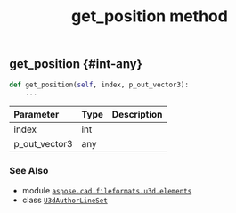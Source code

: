 ﻿---
title: get_position method
second_title: Aspose.CAD for Python via .NET API References
description: 
type: docs
weight: 100
url: /python-net/aspose.cad.fileformats.u3d.elements/u3dauthorlineset/get_position/
is_root: false
---

## get_position {#int-any}





```python
def get_position(self, index, p_out_vector3):
    ...
```


| Parameter | Type | Description |
| :- | :- | :- |
| index | int |  |
| p_out_vector3 | any |  |



### See Also
* module [`aspose.cad.fileformats.u3d.elements`](../../)
* class [`U3dAuthorLineSet`](/cad/python-net/aspose.cad.fileformats.u3d.elements/u3dauthorlineset)
